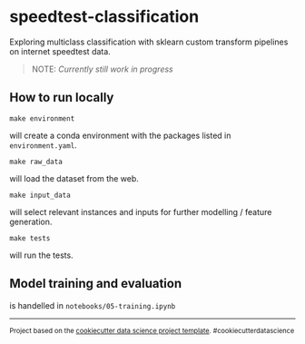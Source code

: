 # speedtest-classification
Exploring multiclass classification with sklearn custom transform pipelines on internet speedtest data.  

> NOTE: _Currently still work in progress_

## How to run locally
    make environment
will create a conda environment with the packages listed in `environment.yaml`.  

    make raw_data
will load the dataset from the web.

    make input_data
will select relevant instances and inputs for further modelling / feature generation.

    make tests
will run the tests.  

## Model training and evaluation
is handelled in `notebooks/05-training.ipynb`

---
<p><small>Project based on the <a target="_blank" href="https://drivendata.github.io/cookiecutter-data-science/">cookiecutter data science project template</a>. #cookiecutterdatascience</small></p>
